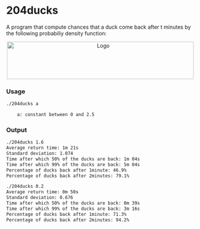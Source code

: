 # 204ducks
A program that compute chances that a duck come back after t minutes by the following probabiliy density function:

<p align="center">
    <img src="https://cdn.discordapp.com/attachments/452262356823834625/617123640856805388/unknown.png" alt="Logo" width="500" height="100"/>
</p>

### Usage
```bash
./204ducks a

    a: constant between 0 and 2.5
```

### Output
```bash
./204ducks 1.6
Average return time: 1m 21s
Standard deviation: 1.074
Time after which 50% of the ducks are back: 1m 04s
Time after which 99% of the ducks are back: 5m 04s
Percentage of ducks back after 1minute: 46.9%
Percentage of ducks back after 2minutes: 79.1%
```
```bash
./204ducks 0.2
Average return time: 0m 50s
Standard deviation: 0.676
Time after which 50% of the ducks are back: 0m 39s
Time after which 99% of the ducks are back: 3m 16s
Percentage of ducks back after 1minute: 71.3%
Percentage of ducks back after 2minutes: 94.2%
```